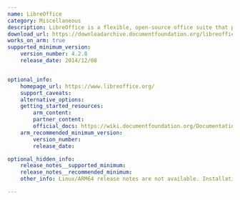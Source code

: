 ```yaml
---
name: LibreOffice
category: Miscellaneous
description: LibreOffice is a flexible, open-source office suite that provides tools for word processing, spreadsheets, presentations, and other document creation tasks, making it a multipurpose application.
download_url: https://downloadarchive.documentfoundation.org/libreoffice/old/
works_on_arm: true
supported_minimum_version:
    version_number: 4.2.8
    release_date: 2014/12/08


optional_info:
    homepage_url: https://www.libreoffice.org/
    support_caveats:
    alternative_options:
    getting_started_resources:
        arm_content:
        partner_content:
        official_docs: https://wiki.documentfoundation.org/Documentation/Install/Linux
    arm_recommended_minimum_version:
        version_number:
        release_date:

optional_hidden_info:
    release_notes__supported_minimum:
    release_notes__recommended_minimum:
    other_info: Linux/ARM64 release notes are not available. Installation and Testing were done using "apt install LibreOffice*-dev" kindly refer [this](https://launchpad.net/ubuntu/+source/libreoffice). The minimum version of LibreOffice v4.2.8 corresponds to ubuntu:14.04 and v7.3.7 to ubuntu:22.04.

---
```

